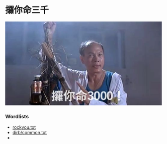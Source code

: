 # 攞你命三千
<p align="center">
<img src=meme.jpg>
</p>

### Wordlists
- [rockyou.txt](https://github.com/brannondorsey/naive-hashcat/releases/download/data/rockyou.txt)
- [dirb/common.txt](https://raw.githubusercontent.com/v0re/dirb/master/wordlists/common.txt)
- 
